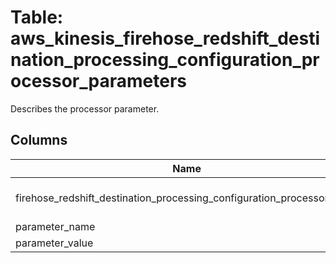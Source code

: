 
# Table: aws_kinesis_firehose_redshift_destination_processing_configuration_processor_parameters
Describes the processor parameter.
## Columns
| Name        | Type           | Description  |
| ------------- | ------------- | -----  |
|firehose_redshift_destination_processing_configuration_processor_cq_id|uuid|Unique CloudQuery ID of aws_kinesis_firehose_redshift_destination_processing_configuration_processors table (FK)|
|parameter_name|text|The name of the parameter.  This member is required.|
|parameter_value|text|The parameter value.  This member is required.|
